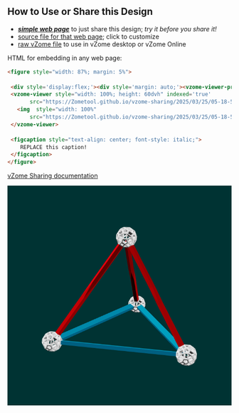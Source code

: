 
## How to Use or Share this Design

 - [***simple web page***](<https://Zometool.github.io/vzome-sharing/2025/03/25/05-18-53-330Z-PRJ-BUB-6-Triangle-4D/>) to just share this design; *try it before you share it!*
 - [source file for that web page](<https://github.com/Zometool/vzome-sharing/edit/main/2025/03/25/05-18-53-330Z-PRJ-BUB-6-Triangle-4D/index.md>); click to customize
 - [raw vZome file](<https://raw.githubusercontent.com/Zometool/vzome-sharing/main/2025/03/25/05-18-53-330Z-PRJ-BUB-6-Triangle-4D/PRJ-BUB-6-Triangle-4D.vZome>) to use in vZome desktop or vZome Online
 
 HTML for embedding in any web page:
 ```html
<figure style="width: 87%; margin: 5%">
  
  <div style='display:flex;'><div style='margin: auto;'><vzome-viewer-previous label='prev step'></vzome-viewer-previous><vzome-viewer-next label='next step'></vzome-viewer-next></div></div>
  <vzome-viewer style="width: 100%; height: 60dvh" indexed='true'
        src="https://Zometool.github.io/vzome-sharing/2025/03/25/05-18-53-330Z-PRJ-BUB-6-Triangle-4D/PRJ-BUB-6-Triangle-4D.vZome" >
    <img  style="width: 100%"
        src="https://Zometool.github.io/vzome-sharing/2025/03/25/05-18-53-330Z-PRJ-BUB-6-Triangle-4D/PRJ-BUB-6-Triangle-4D.png" >
  </vzome-viewer>

  <figcaption style="text-align: center; font-style: italic;">
     REPLACE this caption!
  </figcaption>
</figure>

 ```

[vZome Sharing documentation](https://vzome.github.io/vzome/sharing.html#how-it-works)

![Image](<PRJ-BUB-6-Triangle-4D.png>)

